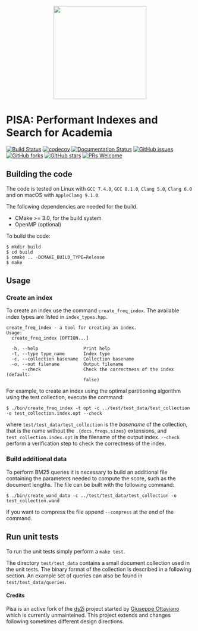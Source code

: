 <p align="center"><img src="https://pisa-engine.github.io/images/logo250.png" width="250px"></p>

# PISA: Performant Indexes and Search for Academia 

[![Build Status](https://travis-ci.com/pisa-engine/pisa.svg?branch=master)](https://travis-ci.com/pisa-engine/pisa)
[![codecov](https://codecov.io/gh/pisa-engine/pisa/branch/master/graph/badge.svg)](https://codecov.io/gh/pisa-engine/pisa)
[![Documentation Status](https://readthedocs.org/projects/pisa/badge/?version=latest)](https://pisa.readthedocs.io/en/latest/?badge=latest)
[![GitHub issues](https://img.shields.io/github/issues/pisa-engine/pisa.svg)](https://github.com/pisa-engine/pisa/issues)
[![GitHub forks](https://img.shields.io/github/forks/pisa-engine/pisa.svg)](https://github.com/pisa-engine/pisa/network)
[![GitHub stars](https://img.shields.io/github/stars/pisa-engine/pisa.svg)](https://github.com/pisa-engine/pisa/stargazers)
[![PRs Welcome](https://img.shields.io/badge/PRs-welcome-brightgreen.svg)](https://github.com/pisa-engine/pisa/pulls)

## Building the code

The code is tested on Linux with `GCC 7.4.0`, `GCC 8.1.0`, `Clang 5.0`, `Clang 6.0` and on macOS with `AppleClang 9.1.0`.

The following dependencies are needed for the build.

* CMake >= 3.0, for the build system
* OpenMP (optional)

To build the code:

    $ mkdir build
    $ cd build
    $ cmake .. -DCMAKE_BUILD_TYPE=Release
    $ make

## Usage

### Create an index

To create an index use the command `create_freq_index`. The available index
types are listed in `index_types.hpp`. 

    create_freq_index - a tool for creating an index.
    Usage:
      create_freq_index [OPTION...]

      -h, --help                 Print help
      -t, --type type_name       Index type
      -c, --collection basename  Collection basename
      -o, --out filename         Output filename
          --check                Check the correctness of the index (default:
                                 false) 

For example, to create an index using the
optimal partitioning algorithm using the test collection, execute the command:

    $ ./bin/create_freq_index -t opt -c ../test/test_data/test_collection -o test_collection.index.opt --check

where `test/test_data/test_collection` is the _basename_ of the collection, that
is the name without the `.{docs,freqs,sizes}` extensions, and
`test_collection.index.opt` is the filename of the output index. `--check`
perform a verification step to check the correctness of the index.

### Build additional data

To perform BM25 queries it is necessary to build an additional file containing
the parameters needed to compute the score, such as the document lengths. The
file can be built with the following command:

    $ ./bin/create_wand_data -c ../test/test_data/test_collection -o test_collection.wand

If you want to compress the file append `--compress` at the end of the command.


## Run unit tests

To run the unit tests simply perform a `make test`.

The directory `test/test_data` contains a small document collection used in the
unit tests. The binary format of the collection is described in a following
section.
An example set of queries can also be found in `test/test_data/queries`.

#### Credits
Pisa is an active fork of the [ds2i](https://github.com/ot/ds2i/) project started by [Giuseppe Ottaviano](https://github.com/ot) which is currently unmainteined. This project extends and changes following sometimes different design directions.
